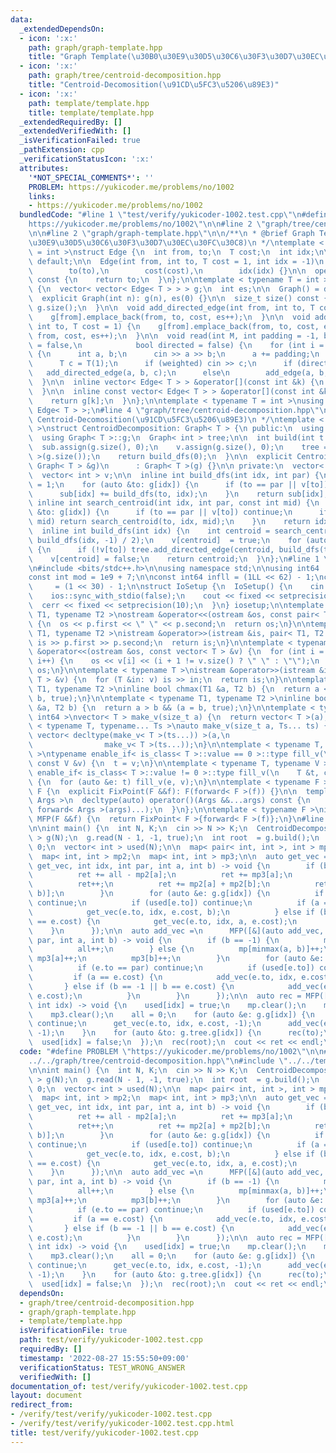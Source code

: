 ```yaml
---
data:
  _extendedDependsOn:
  - icon: ':x:'
    path: graph/graph-template.hpp
    title: "Graph Template(\u30B0\u30E9\u30D5\u30C6\u30F3\u30D7\u30EC\u30FC\u30C8)"
  - icon: ':x:'
    path: graph/tree/centroid-decomposition.hpp
    title: "Centroid-Decomosition(\u91CD\u5FC3\u5206\u89E3)"
  - icon: ':x:'
    path: template/template.hpp
    title: template/template.hpp
  _extendedRequiredBy: []
  _extendedVerifiedWith: []
  _isVerificationFailed: true
  _pathExtension: cpp
  _verificationStatusIcon: ':x:'
  attributes:
    '*NOT_SPECIAL_COMMENTS*': ''
    PROBLEM: https://yukicoder.me/problems/no/1002
    links:
    - https://yukicoder.me/problems/no/1002
  bundledCode: "#line 1 \"test/verify/yukicoder-1002.test.cpp\"\n#define PROBLEM \"\
    https://yukicoder.me/problems/no/1002\"\n\n#line 2 \"graph/tree/centroid-decomposition.hpp\"\
    \n\n#line 2 \"graph/graph-template.hpp\"\n\n/**\n * @brief Graph Template(\u30B0\
    \u30E9\u30D5\u30C6\u30F3\u30D7\u30EC\u30FC\u30C8)\n */\ntemplate < typename T\
    \ = int >\nstruct Edge {\n  int from, to;\n  T cost;\n  int idx;\n\n  Edge() =\
    \ default;\n\n  Edge(int from, int to, T cost = 1, int idx = -1)\n      : from(from),\n\
    \        to(to),\n        cost(cost),\n        idx(idx) {}\n\n  operator int()\
    \ const {\n    return to;\n  }\n};\n\ntemplate < typename T = int >\nstruct Graph\
    \ {\n  vector< vector< Edge< T > > > g;\n  int es;\n\n  Graph() = default;\n\n\
    \  explicit Graph(int n): g(n), es(0) {}\n\n  size_t size() const {\n    return\
    \ g.size();\n  }\n\n  void add_directed_edge(int from, int to, T cost = 1) {\n\
    \    g[from].emplace_back(from, to, cost, es++);\n  }\n\n  void add_edge(int from,\
    \ int to, T cost = 1) {\n    g[from].emplace_back(from, to, cost, es);\n    g[to].emplace_back(to,\
    \ from, cost, es++);\n  }\n\n  void read(int M, int padding = -1, bool weighted\
    \ = false,\n            bool directed = false) {\n    for (int i = 0; i < M; i++)\
    \ {\n      int a, b;\n      cin >> a >> b;\n      a += padding;\n      b += padding;\n\
    \      T c = T(1);\n      if (weighted) cin >> c;\n      if (directed)\n     \
    \   add_directed_edge(a, b, c);\n      else\n        add_edge(a, b, c);\n    }\n\
    \  }\n\n  inline vector< Edge< T > > &operator[](const int &k) {\n    return g[k];\n\
    \  }\n\n  inline const vector< Edge< T > > &operator[](const int &k) const {\n\
    \    return g[k];\n  }\n};\n\ntemplate < typename T = int >\nusing Edges = vector<\
    \ Edge< T > >;\n#line 4 \"graph/tree/centroid-decomposition.hpp\"\n\n/**\n * @brief\
    \ Centroid-Decomosition(\u91CD\u5FC3\u5206\u89E3)\n */\ntemplate < typename T\
    \ >\nstruct CentroidDecomposition: Graph< T > {\n public:\n  using Graph< T >::Graph;\n\
    \  using Graph< T >::g;\n  Graph< int > tree;\n\n  int build(int t = 0) {\n  \
    \  sub.assign(g.size(), 0);\n    v.assign(g.size(), 0);\n    tree = Graph< int\
    \ >(g.size());\n    return build_dfs(0);\n  }\n\n  explicit CentroidDecomposition(const\
    \ Graph< T > &g)\n      : Graph< T >(g) {}\n\n private:\n  vector< int > sub;\n\
    \  vector< int > v;\n\n  inline int build_dfs(int idx, int par) {\n    sub[idx]\
    \ = 1;\n    for (auto &to: g[idx]) {\n      if (to == par || v[to]) continue;\n\
    \      sub[idx] += build_dfs(to, idx);\n    }\n    return sub[idx];\n  }\n\n \
    \ inline int search_centroid(int idx, int par, const int mid) {\n    for (auto\
    \ &to: g[idx]) {\n      if (to == par || v[to]) continue;\n      if (sub[to] >\
    \ mid) return search_centroid(to, idx, mid);\n    }\n    return idx;\n  }\n\n\
    \  inline int build_dfs(int idx) {\n    int centroid = search_centroid(idx, -1,\
    \ build_dfs(idx, -1) / 2);\n    v[centroid]  = true;\n    for (auto &to: g[centroid])\
    \ {\n      if (!v[to]) tree.add_directed_edge(centroid, build_dfs(to));\n    }\n\
    \    v[centroid] = false;\n    return centroid;\n  }\n};\n#line 1 \"template/template.hpp\"\
    \n#include <bits/stdc++.h>\n\nusing namespace std;\n\nusing int64   = long long;\n\
    const int mod = 1e9 + 7;\n\nconst int64 infll = (1LL << 62) - 1;\nconst int inf\
    \     = (1 << 30) - 1;\n\nstruct IoSetup {\n  IoSetup() {\n    cin.tie(nullptr);\n\
    \    ios::sync_with_stdio(false);\n    cout << fixed << setprecision(10);\n  \
    \  cerr << fixed << setprecision(10);\n  }\n} iosetup;\n\ntemplate < typename\
    \ T1, typename T2 >\nostream &operator<<(ostream &os, const pair< T1, T2 > &p)\
    \ {\n  os << p.first << \" \" << p.second;\n  return os;\n}\n\ntemplate < typename\
    \ T1, typename T2 >\nistream &operator>>(istream &is, pair< T1, T2 > &p) {\n \
    \ is >> p.first >> p.second;\n  return is;\n}\n\ntemplate < typename T >\nostream\
    \ &operator<<(ostream &os, const vector< T > &v) {\n  for (int i = 0; i < (int)v.size();\
    \ i++) {\n    os << v[i] << (i + 1 != v.size() ? \" \" : \"\");\n  }\n  return\
    \ os;\n}\n\ntemplate < typename T >\nistream &operator>>(istream &is, vector<\
    \ T > &v) {\n  for (T &in: v) is >> in;\n  return is;\n}\n\ntemplate < typename\
    \ T1, typename T2 >\ninline bool chmax(T1 &a, T2 b) {\n  return a < b && (a =\
    \ b, true);\n}\n\ntemplate < typename T1, typename T2 >\ninline bool chmin(T1\
    \ &a, T2 b) {\n  return a > b && (a = b, true);\n}\n\ntemplate < typename T =\
    \ int64 >\nvector< T > make_v(size_t a) {\n  return vector< T >(a);\n}\n\ntemplate\
    \ < typename T, typename... Ts >\nauto make_v(size_t a, Ts... ts) {\n  return\
    \ vector< decltype(make_v< T >(ts...)) >(a,\n                                \
    \                make_v< T >(ts...));\n}\n\ntemplate < typename T, typename V\
    \ >\ntypename enable_if< is_class< T >::value == 0 >::type fill_v(\n    T &t,\
    \ const V &v) {\n  t = v;\n}\n\ntemplate < typename T, typename V >\ntypename\
    \ enable_if< is_class< T >::value != 0 >::type fill_v(\n    T &t, const V &v)\
    \ {\n  for (auto &e: t) fill_v(e, v);\n}\n\ntemplate < typename F >\nstruct FixPoint:\
    \ F {\n  explicit FixPoint(F &&f): F(forward< F >(f)) {}\n\n  template < typename...\
    \ Args >\n  decltype(auto) operator()(Args &&...args) const {\n    return F::operator()(*this,\
    \ forward< Args >(args)...);\n  }\n};\n\ntemplate < typename F >\ninline decltype(auto)\
    \ MFP(F &&f) {\n  return FixPoint< F >{forward< F >(f)};\n}\n#line 5 \"test/verify/yukicoder-1002.test.cpp\"\
    \n\nint main() {\n  int N, K;\n  cin >> N >> K;\n  CentroidDecomposition< int\
    \ > g(N);\n  g.read(N - 1, -1, true);\n  int root  = g.build();\n  int64 ret =\
    \ 0;\n  vector< int > used(N);\n\n  map< pair< int, int >, int > mp;\n  int all;\n\
    \  map< int, int > mp2;\n  map< int, int > mp3;\n\n  auto get_vec =\n      MFP([&](auto\
    \ get_vec, int idx, int par, int a, int b) -> void {\n        if (b == -1) {\n\
    \          ret += all - mp2[a];\n          ret += mp3[a];\n        } else {\n\
    \          ret++;\n          ret += mp2[a] + mp2[b];\n          ret += mp[minmax(a,\
    \ b)];\n        }\n        for (auto &e: g.g[idx]) {\n          if (e.to == par)\
    \ continue;\n          if (used[e.to]) continue;\n          if (a == e.cost) {\n\
    \            get_vec(e.to, idx, e.cost, b);\n          } else if (b == -1 || b\
    \ == e.cost) {\n            get_vec(e.to, idx, a, e.cost);\n          }\n    \
    \    }\n      });\n\n  auto add_vec =\n      MFP([&](auto add_vec, int idx, int\
    \ par, int a, int b) -> void {\n        if (b == -1) {\n          mp2[a]++;\n\
    \          all++;\n        } else {\n          mp[minmax(a, b)]++;\n         \
    \ mp3[a]++;\n          mp3[b]++;\n        }\n        for (auto &e: g.g[idx]) {\n\
    \          if (e.to == par) continue;\n          if (used[e.to]) continue;\n \
    \         if (a == e.cost) {\n            add_vec(e.to, idx, e.cost, b);\n   \
    \       } else if (b == -1 || b == e.cost) {\n            add_vec(e.to, idx, a,\
    \ e.cost);\n          }\n        }\n      });\n\n  auto rec = MFP([&](auto rec,\
    \ int idx) -> void {\n    used[idx] = true;\n    mp.clear();\n    mp2.clear();\n\
    \    mp3.clear();\n    all = 0;\n    for (auto &e: g.g[idx]) {\n      if (used[e.to])\
    \ continue;\n      get_vec(e.to, idx, e.cost, -1);\n      add_vec(e.to, idx, e.cost,\
    \ -1);\n    }\n    for (auto &to: g.tree.g[idx]) {\n      rec(to);\n    }\n  \
    \  used[idx] = false;\n  });\n  rec(root);\n  cout << ret << endl;\n}\n"
  code: "#define PROBLEM \"https://yukicoder.me/problems/no/1002\"\n\n#include \"\
    ../../graph/tree/centroid-decomposition.hpp\"\n#include \"../../template/template.hpp\"\
    \n\nint main() {\n  int N, K;\n  cin >> N >> K;\n  CentroidDecomposition< int\
    \ > g(N);\n  g.read(N - 1, -1, true);\n  int root  = g.build();\n  int64 ret =\
    \ 0;\n  vector< int > used(N);\n\n  map< pair< int, int >, int > mp;\n  int all;\n\
    \  map< int, int > mp2;\n  map< int, int > mp3;\n\n  auto get_vec =\n      MFP([&](auto\
    \ get_vec, int idx, int par, int a, int b) -> void {\n        if (b == -1) {\n\
    \          ret += all - mp2[a];\n          ret += mp3[a];\n        } else {\n\
    \          ret++;\n          ret += mp2[a] + mp2[b];\n          ret += mp[minmax(a,\
    \ b)];\n        }\n        for (auto &e: g.g[idx]) {\n          if (e.to == par)\
    \ continue;\n          if (used[e.to]) continue;\n          if (a == e.cost) {\n\
    \            get_vec(e.to, idx, e.cost, b);\n          } else if (b == -1 || b\
    \ == e.cost) {\n            get_vec(e.to, idx, a, e.cost);\n          }\n    \
    \    }\n      });\n\n  auto add_vec =\n      MFP([&](auto add_vec, int idx, int\
    \ par, int a, int b) -> void {\n        if (b == -1) {\n          mp2[a]++;\n\
    \          all++;\n        } else {\n          mp[minmax(a, b)]++;\n         \
    \ mp3[a]++;\n          mp3[b]++;\n        }\n        for (auto &e: g.g[idx]) {\n\
    \          if (e.to == par) continue;\n          if (used[e.to]) continue;\n \
    \         if (a == e.cost) {\n            add_vec(e.to, idx, e.cost, b);\n   \
    \       } else if (b == -1 || b == e.cost) {\n            add_vec(e.to, idx, a,\
    \ e.cost);\n          }\n        }\n      });\n\n  auto rec = MFP([&](auto rec,\
    \ int idx) -> void {\n    used[idx] = true;\n    mp.clear();\n    mp2.clear();\n\
    \    mp3.clear();\n    all = 0;\n    for (auto &e: g.g[idx]) {\n      if (used[e.to])\
    \ continue;\n      get_vec(e.to, idx, e.cost, -1);\n      add_vec(e.to, idx, e.cost,\
    \ -1);\n    }\n    for (auto &to: g.tree.g[idx]) {\n      rec(to);\n    }\n  \
    \  used[idx] = false;\n  });\n  rec(root);\n  cout << ret << endl;\n}\n"
  dependsOn:
  - graph/tree/centroid-decomposition.hpp
  - graph/graph-template.hpp
  - template/template.hpp
  isVerificationFile: true
  path: test/verify/yukicoder-1002.test.cpp
  requiredBy: []
  timestamp: '2022-08-27 15:55:50+09:00'
  verificationStatus: TEST_WRONG_ANSWER
  verifiedWith: []
documentation_of: test/verify/yukicoder-1002.test.cpp
layout: document
redirect_from:
- /verify/test/verify/yukicoder-1002.test.cpp
- /verify/test/verify/yukicoder-1002.test.cpp.html
title: test/verify/yukicoder-1002.test.cpp
---
```

